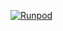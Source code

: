[![Runpod](https://api.runpod.io/badge/egyptianbigboys-dotcom/my-comfyui-worker-napoleon)](https://console.runpod.io/hub/egyptianbigboys-dotcom/my-comfyui-worker-napoleon)
